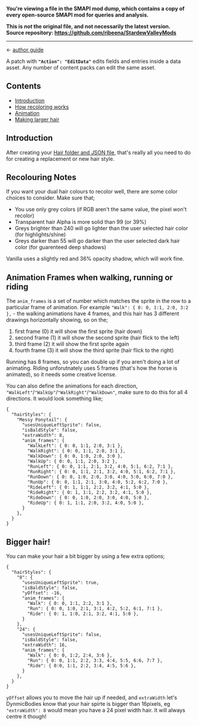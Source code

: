 **You're viewing a file in the SMAPI mod dump, which contains a copy of every open-source SMAPI mod
for queries and analysis.**

**This is _not_ the original file, and not necessarily the latest version.**  
**Source repository: https://github.com/ribeena/StardewValleyMods**

----

← [author guide](../author-guide.md)

A patch with **`"Action": "EditData"`** edits fields and entries inside a data asset. Any number of
content packs can edit the same asset.

## Contents
* [Introduction](#introduction)
* [How recoloring works](#recoloring-notes)
* [Animation](#animation-frames-when-walking-running-or-riding)
* [Making larger hair](#bigger-hair)

## Introduction
After creating your [Hair folder and JSON file](../author-guide.md#hair), that's really all you need to
do for creating a replacement or new hair style.

## Recolouring Notes
If you want your dual hair colours to recolor well, there are some color choices to consider. Make sure that;
*   You use only grey colors (if RGB aren't the same value, the pixel won't recolor)
*   Transparent hair Alpha is more solid than 99 (or 39%)
*   Greys brighter than 240 will go lighter than the user selected hair color (for highlights/shine)
*   Greys darker than 55 will go darker than the user selected dark hair color (for guarenteed deep shadows)

Vanilla uses a slightly red and 36% opacity shadow, which will work fine.

## Animation Frames when walking, running or riding
The `anim_frames` is a set of number which matches the sprite in the row to a particular frame
of animation. For example `"Walk": { 0: 0, 1:1, 2:0, 3:2 },` - the walking animations have 4 frames,
and this hair has 3 different drawings horizontally showing, so on the;
1.  first frame (0) it will show the first sprite (hair down)
2.  second frame (1) it will show the second sprite (hair flick to the left)
3.  third frame (2) it will show the first sprite again
4.  fourth frame (3) it will show the third sprite (hair flick to the right)

Running has 8 frames, so you can double up if you aren't doing a lot of animating. Riding unforutnately
uses 5 frames (that's how the horse is animated), so it needs some creative license.

You can also define the animations for each direction, `"WalkLeft"`/`"WalkUp"`/`"WalkRight"`/`"WalkDown"`,
make sure to do this for all 4 directions. It would look something like;
```
﻿{
  "hairStyles": {
    "Messy Ponytail": {
      "usesUniqueLeftSprite": false,
      "isBaldStyle": false,
      "extraWidth": 8,
      "anim_frames": {
        "WalkLeft": { 0: 0, 1:1, 2:0, 3:1 },
        "WalkRight": { 0: 0, 1:1, 2:0, 3:1 },
        "WalkDown": { 0: 0, 1:0, 2:0, 3:0 },
        "WalkUp": { 0: 0, 1:1, 2:0, 3:2 },
        "RunLeft": { 0: 0, 1:1, 2:1, 3:2, 4:0, 5:1, 6:2, 7:1 },
        "RunRight": { 0: 0, 1:1, 2:1, 3:2, 4:0, 5:1, 6:2, 7:1 },
        "RunDown": { 0: 0, 1:0, 2:0, 3:0, 4:0, 5:0, 6:0, 7:0 },
        "RunUp": { 0: 0, 1:1, 2:1, 3:0, 4:0, 5:2, 6:2, 7:0 },
        "RideLeft": { 0: 1, 1:1, 2:2, 3:2, 4:1, 5:0 },
        "RideRight": { 0: 1, 1:1, 2:2, 3:2, 4:1, 5:0 },
        "RideDown": { 0: 0, 1:0, 2:0, 3:0, 4:0, 5:0 },
        "RideUp": { 0: 1, 1:1, 2:0, 3:2, 4:0, 5:0 },
      }
    },
  }
}
 ```

## Bigger hair!
You can make your hair a bit bigger by using a few extra options;
```
﻿{
  "hairStyles": {
    "8": {
      "usesUniqueLeftSprite": true,
      "isBaldStyle": false,
      "yOffset": -16,
      "anim_frames": {
        "Walk": { 0: 0, 1:1, 2:2, 3:1 },
        "Run": { 0: 0, 1:0, 2:1, 3:1, 4:2, 5:2, 6:1, 7:1 },
        "Ride": { 0: 1, 1:0, 2:1, 3:2, 4:1, 5:0 },
      }
    },
    "24": {
      "usesUniqueLeftSprite": false,
      "isBaldStyle": false,
      "extraWidth": 16,
      "anim_frames": {
        "Walk": { 0: 0, 1:2, 2:4, 3:6 },
        "Run": { 0: 0, 1:1, 2:2, 3:3, 4:4, 5:5, 6:6, 7:7 },
        "Ride": { 0:0, 1:1, 2:2, 3:4, 4:5, 5:6 },
      }
    },
  }
}
```
`yOffset` allows you to move the hair up if needed, and `extraWidth` let's DynmicBodies know that
your hair spirte is bigger than 16pixels, eg `"extraWidth": 8` would mean you have a 24 pixel width
hair. It will always centre it though!